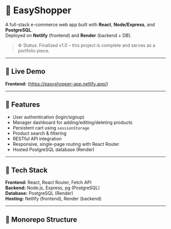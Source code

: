 # 🛒 EasyShopper

A full-stack e-commerce web app built with **React**, **Node/Express**, and **PostgreSQL**.  
Deployed on **Netlify** (frontend) and **Render** (backend + DB).

> ⚙️ Status: Finalized v1.0 – this project is complete and serves as a portfolio piece.

---

## 🚀 Live Demo
**Frontend:** (https://easyshopper-app.netlify.app/)

---

## 🧠 Features
- User authentication (login/signup)
- Manager dashboard for adding/editing/deleting products
- Persistent cart using `sessionStorage`
- Product search & filtering
- RESTful API integration
- Responsive, single-page routing with React Router
- Hosted PostgreSQL database (Render)

---

## 🧰 Tech Stack
**Frontend:** React, React Router, Fetch API  
**Backend:** Node.js, Express, pg (PostgreSQL)  
**Database:** PostgreSQL (Render)  
**Hosting:** Netlify (frontend), Render (backend)

---

## 🧩 Monorepo Structure
